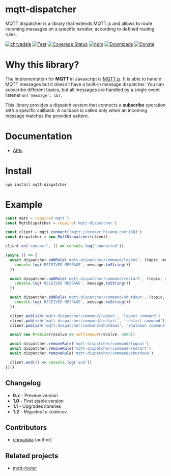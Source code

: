 # mqtt-dispatcher 
MQTT dispatcher is a library that extends MQTT.js and allows to route incoming messages on a specific handler, according to defined routing rules.

[![chrvadala](https://img.shields.io/badge/website-chrvadala-orange.svg)](https://chrvadala.github.io)
[![Test](https://github.com/chrvadala/mqtt-dispatcher/workflows/Test/badge.svg)](https://github.com/chrvadala/mqtt-dispatcher/actions)
[![Coverage Status](https://coveralls.io/repos/github/chrvadala/mqtt-dispatcher/badge.svg)](https://coveralls.io/github/chrvadala/mqtt-dispatcher)
[![npm](https://img.shields.io/npm/v/mqtt-dispatcher.svg?maxAge=2592000?style=plastic)](https://www.npmjs.com/package/mqtt-dispatcher)
[![Downloads](https://img.shields.io/npm/dm/mqtt-dispatcher.svg)](https://www.npmjs.com/package/mqtt-dispatcher)
[![Donate](https://img.shields.io/badge/donate-PayPal-green.svg)](https://www.paypal.me/chrvadala/25)


# Why this library?
The implementation for **MQTT** in Javascript is [MQTT.js](https://github.com/mqttjs/MQTT.js). It is able to handle MQTT messages but it doesn't have
a built-in message dispatcher. You can subscribe different topics, but all messages are handled by a single event listener `on('message', cb)`.

This library provides a dispatch system that connects a **subscribe** operation with a specific callback. A callback is called only when an incoming message matches the provided pattern.

# Documentation
- [APIs](https://github.com/chrvadala/mqtt-dispatcher/blob/main/docs/api.md)

# Install
````
npm install mqtt-dispatcher
````

# Example
```javascript
const mqtt = require('mqtt')
const MqttDispatcher = require('mqtt-dispatcher')

const client = mqtt.connect('mqtt://broker.hivemq.com:1883')
const dispatcher = new MqttDispatcher(client)

client.on('connect', () => console.log('connected'));

(async () => {
  await dispatcher.addRule('mqtt-dispatcher/command/logout', (topic, message) => {
    console.log('RECEIVED MESSAGE', message.toString())
  })

  await dispatcher.addRule('mqtt-dispatcher/command/restart', (topic, message) => {
    console.log('RECEIVED MESSAGE', message.toString())
  })

  await dispatcher.addRule('mqtt-dispatcher/command/shutdown', (topic, message) => {
    console.log('RECEIVED MESSAGE', message.toString())
  })

  client.publish('mqtt-dispatcher/command/logout', 'logout command')
  client.publish('mqtt-dispatcher/command/restart', 'restart command')
  client.publish('mqtt-dispatcher/command/shutdown', 'shutdown command')

  await new Promise(resolve => setTimeout(resolve, 5000))

  await dispatcher.removeRule('mqtt-dispatcher/command/logout')
  await dispatcher.removeRule('mqtt-dispatcher/command/restart')
  await dispatcher.removeRule('mqtt-dispatcher/command/shutdown')

  client.end(() => console.log('end'))
})()
```

## Changelog
- **0.x** - Preview version
- **1.0** - First stable version
- **1.1** - Upgrades libraries
- **1.2** - Migrates to codecov

## Contributors
- [chrvadala](https://github.com/chrvadala) (author)

## Related projects
- [mqtt-router](https://www.npmjs.com/package/mqtt-router)

